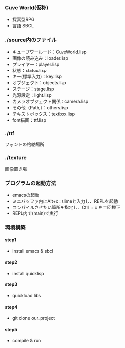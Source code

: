 ### Cuve World(仮称)
- 探索型RPG
- 言語 SBCL

### ./source内のファイル
- キューブワールード：CuveWorld.lisp
- 画像の読み込み：loader.lisp
- プレイヤー：player.lisp
- 状態：status.lisp
- キー(標準入力)：key.lisp     
- オブジェクト：objects.lisp  
- ステージ：stage.lisp
- 光源設定：light.lisp
- カメラオブジェクト関係：camera.lisp
- その他（Path,）：others.lisp
- テキストボックス：textbox.lisp
- font描画：ttf.lisp

### ./ttf
フォントの格納場所

### ./texture
画像置き場

### プログラムの起動方法
- emacsの起動
- ミニバッファ内にAlt+x : slimeと入力し、REPLを起動
- コンパイルさせたい箇所を指定し、Ctrl + c を二回押下
- REPL内で(main)で実行
### 環境構築
#### step1
- install emacs & sbcl
#### step2
- install quicklisp
#### step3
- quickload libs
#### step4
- git clone our_project
#### step5
- compile & run